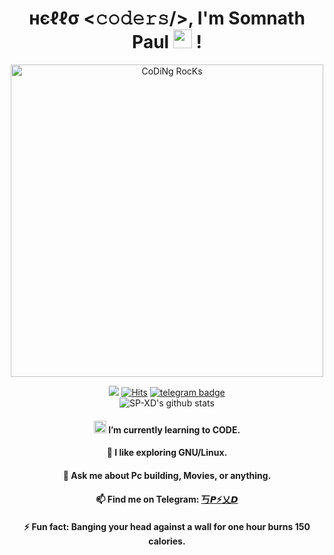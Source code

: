 <!--img src="https://github.com/SP-XD/SP-XD/blob/main/sunrise_clickedbyme.jpeg?raw=true" width="1000px" -->

<div align="center" width="50">

# нєℓℓσ <𝚌𝚘𝚍𝚎𝚛𝚜/>, I'm Somnath Paul <img src="https://github.com/TheDudeThatCode/TheDudeThatCode/blob/master/Assets/wave.gif?raw=true" width="30px"> !<br>

<img src="https://cdn.dribbble.com/users/1162077/screenshots/3848914/programmer.gif" alt="CoDiNg RocKs"  width="500"/>

<!--https://media2.giphy.com/media/M9kgjEsLG6LMbYC9dl/giphy.gif -->

![](https://komarev.com/ghpvc/?username=SP-PIKACHU&style=flat&color=orange&label=PROFILE+VIEWS)
[![Hits](https://hits.seeyoufarm.com/api/count/incr/badge.svg?url=https%3A%2F%2Fgithub.com%2FSP-PIKACHU&count_bg=%2379C83D&title_bg=%23555555&icon=mediafire.svg&icon_color=%23E7E7E7&title=HITS&edge_flat=false)](https://hits.seeyoufarm.com)
[![telegram badge](https://img.shields.io/badge/SP-XD-grey?style=flat&logo=telegram)](https://t.me/pik0chu007)<br>
![SP-XD's github stats](https://github-readme-stats.vercel.app/api?username=SP-XD&bg_color=30,e96443,904e95&title_color=fff&text_color=fff&icon_color=f2f2f2)



####  <img alt="GIF" src="https://github.com/TheDudeThatCode/TheDudeThatCode/blob/master/Assets/Developer.gif" width="20vw" /> I’m currently learning to **CODE**. <br>
####  🔭 I like exploring GNU/Linux. <br>
####  💬 Ask me about Pc building, Movies, or anything. <br>
####  📫 Find me on Telegram: [丂𝙋⚡乂𝘿](https://t.me/pik0chu007)<br>
####  ⚡ Fun fact: Banging your head against a wall for one hour burns **150** calories.<br>

</div>
